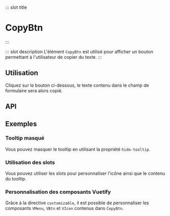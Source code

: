 ::: slot title
# CopyBtn
:::

::: slot description
L'élément `CopyBtn` est utilisé pour afficher un bouton permettant à l'utilisateur de copier du texte.
:::

## Utilisation

Cliquez sur le bouton ci-dessous, le texte contenu dans le champ de formulaire sera alors copié.

<DocExample
  eager
  file="elements/copy-btn/examples/copy-btn"
/>

## API

<DocApi
  :value="['CopyBtn']"
  :api="{
    CopyBtn: {
      props: [{
        name: 'text-to-copy',
        defaultValue: 'undefined',
        type: 'string | function',
        description: 'Le texte a copier ou une fonction qui le retourne. La fonction sera exécutée lors du clic sur le bouton.'
      },
      {
        name: 'label',
        defaultValue: 'undefined',
        type: 'string',
        description: 'Le label accessible du bouton. Cette propriété est nécessaire pour rendre le bouton accessible aux lecteurs d\'écrans, n\'hésitez pas à décrire ce que va copier le bouton.'
      },
      {
        name: 'hide-tooltip',
        type: 'boolean',
        defaultValue: 'false',
        description: 'Masquer le `VTooltip`.'
      },
      {
        name: 'tooltip-duration',
        type: 'number',
        defaultValue: '2500',
        description: 'La durée d\'affichage du tooltip en millisecondes.'
      },
      {
        name: 'vuetify-options',
        type: 'Options',
        defaultValue: 'undefined',
        description: 'Personnalisation des composants Vuetify en utilisant la directive `customizable`.'
      }],
      slots: [{
        name: 'icon',
        description: 'Slot pour remplacer l\'icône par défaut.'
      },
      {
        name: 'tooltip',
        description: 'Slot pour remplacer le contenu du tooltip.'
      }]
    }
  }"
/>

## Exemples

### Tooltip masqué

Vous pouvez masquer le tooltip en utilisant la propriété `hide-tooltip`.

<DocExample file="elements/copy-btn/examples/copy-btn-no-tooltip" />

### Utilisation des slots

Vous pouvez utiliser les slots pour personnaliser l'icône ainsi que le contenu du tooltip.

<DocExample file="elements/copy-btn/examples/copy-btn-slots" />

### Personnalisation des composants Vuetify

Grâce à la directive `customizable`, il est possible de personnaliser les composants `VMenu`, `VBtn` et `VIcon` contenus dans `CopyBtn`.

<DocExample file="elements/copy-btn/examples/copy-btn-vuetify-options" />
